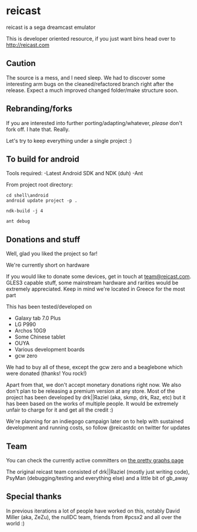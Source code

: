 reicast
===========
reicast is a sega dreamcast emulator

This is developer oriented resource, if you just want bins head over to http://reicast.com

Caution
-------
The source is a mess, and I need sleep.
We had to discover some interesting arm bugs on the cleaned/refactored branch right after the release.
Expect a much improved changed folder/make structure soon.

Rebranding/forks
----------------
If you are interested into further porting/adapting/whatever, *please* don't fork off. I hate that. Really.

Let's try to keep everything under a single project :)

To build for android
--------------------
Tools required:
-Latest Android SDK and NDK (duh)
-Ant

From project root directory:
```
cd shell\android
android update project -p .

ndk-build -j 4

ant debug
```

Donations and stuff
-------------------
Well, glad you liked the project so far!

We're currently short on hardware

If you would like to donate some devices, get in touch at team@reicast.com. GLES3 capable stuff, some mainstream hardware and rarities would be extremely appreciated.
Keep in mind we're located in Greece for the most part

This has been tested/developed on
* Galaxy tab 7.0 Plus
* LG P990
* Archos 10G9
* Some Chinese tablet
* OUYA
* Various development boards
* gcw zero

We had to buy all of these, except the gcw zero and a beaglebone which were donated (thanks! You rock!)

Apart from that, we don't accept monetary donations right now.
We also don't plan to be releasing a premium version at any store.
Most of the project has been developed by drk||Raziel (aka, skmp, drk, Raz, etc) but it has been based on the 
works of multiple people. It would be extremely unfair to charge for it and get all the credit :)


We're planning for an indiegogo campaign later on to help with sustained development and running costs, so follow @reicastdc on twitter for updates


Team
----

You can check the currently active committers on [the pretty graphs page](https://github.com/reicast/reicast-emulator/graphs/contributors)


The original reicast team consisted of drk||Raziel (mostly just writing code), PsyMan (debugging/testing and everything else) and a little bit of gb_away


Special thanks
--------------
In previous iterations a lot of people have worked on this, notably David Miller (aka, ZeZu), the nullDC team, friends from #pcsx2 and all over the world :)
